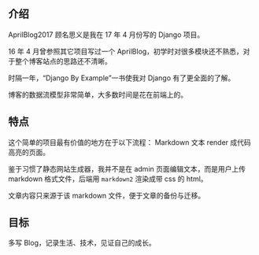 ## 介绍

AprilBlog2017 顾名思义是我在 17 年 4 月份写的 Django 项目。

16 年 4 月曾参照其它项目写过一个 AprilBlog，初学时对很多模块还不熟悉，对于整个博客站点的思路还不清晰。

时隔一年，“Django By Example”一书使我对 Django 有了更全面的了解。

博客的数据流模型非常简单，大多数时间是花在前端上的。



## 特点

这个简单的项目最有价值的地方在于以下流程： Markdown 文本 render 成代码高亮的页面。

鉴于习惯了静态网站生成器，我并不是在 admin 页面编辑文本，而是用户上传 markdown 格式文件，后端用 `markdown2` 渲染成带 css 的 html。

文章内容只来源于该 markdown 文件，便于文章的备份与迁移。

## 目标

多写 Blog，记录生活、技术，见证自己的成长。